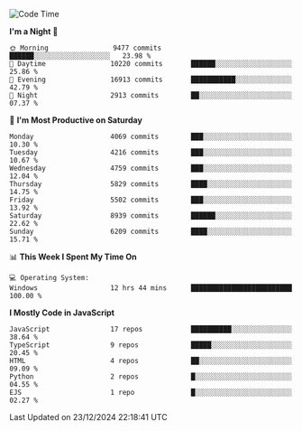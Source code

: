 <!--START_SECTION:waka-->
![Code Time](http://img.shields.io/badge/Code%20Time-3%2C439%20hrs%2022%20mins-blue)

**I'm a Night 🦉** 

```text
🌞 Morning                9477 commits        ██████░░░░░░░░░░░░░░░░░░░   23.98 % 
🌆 Daytime                10220 commits       ██████░░░░░░░░░░░░░░░░░░░   25.86 % 
🌃 Evening                16913 commits       ███████████░░░░░░░░░░░░░░   42.79 % 
🌙 Night                  2913 commits        ██░░░░░░░░░░░░░░░░░░░░░░░   07.37 % 
```
📅 **I'm Most Productive on Saturday** 

```text
Monday                   4069 commits        ███░░░░░░░░░░░░░░░░░░░░░░   10.30 % 
Tuesday                  4216 commits        ███░░░░░░░░░░░░░░░░░░░░░░   10.67 % 
Wednesday                4759 commits        ███░░░░░░░░░░░░░░░░░░░░░░   12.04 % 
Thursday                 5829 commits        ████░░░░░░░░░░░░░░░░░░░░░   14.75 % 
Friday                   5502 commits        ███░░░░░░░░░░░░░░░░░░░░░░   13.92 % 
Saturday                 8939 commits        ██████░░░░░░░░░░░░░░░░░░░   22.62 % 
Sunday                   6209 commits        ████░░░░░░░░░░░░░░░░░░░░░   15.71 % 
```


📊 **This Week I Spent My Time On** 

```text
💻 Operating System: 
Windows                  12 hrs 44 mins      █████████████████████████   100.00 % 
```

**I Mostly Code in JavaScript** 

```text
JavaScript               17 repos            ██████████░░░░░░░░░░░░░░░   38.64 % 
TypeScript               9 repos             █████░░░░░░░░░░░░░░░░░░░░   20.45 % 
HTML                     4 repos             ██░░░░░░░░░░░░░░░░░░░░░░░   09.09 % 
Python                   2 repos             █░░░░░░░░░░░░░░░░░░░░░░░░   04.55 % 
EJS                      1 repo              █░░░░░░░░░░░░░░░░░░░░░░░░   02.27 % 
```




 Last Updated on 23/12/2024 22:18:41 UTC
<!--END_SECTION:waka-->

<!--
**likaiqiang/likaiqiang** is a ✨ _special_ ✨ repository because its `README.md` (this file) appears on your GitHub profile.

Here are some ideas to get you started:

- 🔭 I’m currently working on ...
- 🌱 I’m currently learning ...
- 👯 I’m looking to collaborate on ...
- 🤔 I’m looking for help with ...
- 💬 Ask me about ...
- 📫 How to reach me: ...
- 😄 Pronouns: ...
- ⚡ Fun fact: ...
-->
